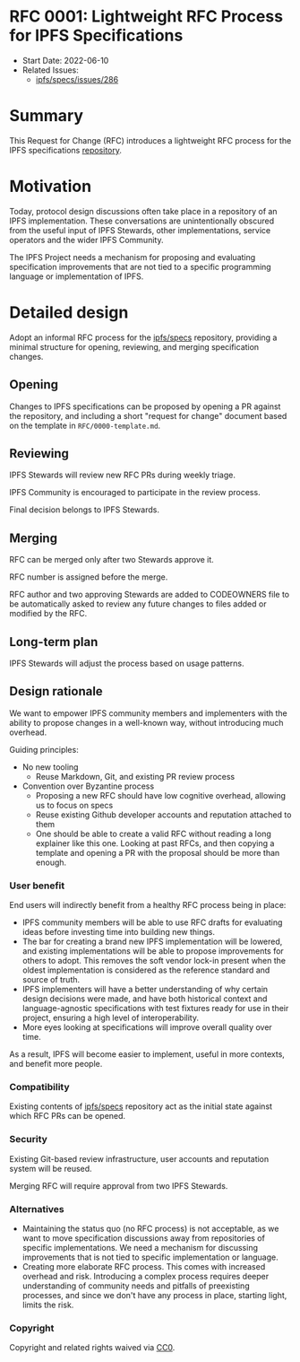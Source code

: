 # RFC 0001: Lightweight RFC Process for IPFS Specifications

- Start Date: 2022-06-10
- Related Issues:
  - [ipfs/specs/issues/286](https://github.com/ipfs/specs/issues/286)

# Summary

This Request for Change (RFC) introduces a lightweight RFC process
for the IPFS specifications [repository][1].

[1]: https://github.com/ipfs/specs/

# Motivation

Today, protocol design discussions often take place in a repository of an IPFS
implementation. These conversations are unintentionally obscured from the useful input of IPFS Stewards, other
implementations, service operators and the wider IPFS Community.

The IPFS Project needs a mechanism for proposing and evaluating specification
improvements that are not tied to a specific programming language
or implementation of IPFS.

# Detailed design

Adopt an informal RFC process for the [ipfs/specs][1] repository, providing a
minimal structure for opening, reviewing, and merging specification changes.

## Opening

Changes to IPFS specifications can be proposed by opening a PR against the
repository, and including a short "request for change" document based on the
template in `RFC/0000-template.md`.

## Reviewing

IPFS Stewards will review new RFC PRs during weekly triage.

IPFS Community is encouraged to participate in the review process.

Final decision belongs to IPFS Stewards.

## Merging

RFC can be merged only after two Stewards approve it.

RFC number is assigned before the merge.

RFC author and two approving Stewards are added to CODEOWNERS file to be
automatically asked to review any future changes to files added or modified
by the RFC.

## Long-term plan

IPFS Stewards will adjust the process based on usage patterns.

## Design rationale

We want to empower IPFS community members and implementers with the ability to propose
changes in a well-known way, without introducing much overhead.

Guiding principles:
- No new tooling
  - Reuse Markdown, Git, and existing PR review process
- Convention over Byzantine process
  - Proposing a new RFC should have low cognitive overhead, allowing us to
    focus on specs
  - Reuse existing Github developer accounts and reputation attached to them
  - One should be able to create a valid RFC without reading a long explainer
    like this one. Looking at past RFCs, and then copying a template and
    opening a PR with the proposal should be more than enough.

### User benefit

End users will indirectly benefit from a healthy RFC process being in place:

- IPFS community members will be able to use RFC drafts for evaluating ideas
  before investing time into building new things.
- The bar for creating a brand new IPFS implementation will be lowered, and
  existing implementations will be able to propose improvements for others to
  adopt. This removes the soft vendor lock-in present when the oldest
  implementation is considered as the reference standard and source of truth.
- IPFS implementers will have a better understanding of why certain design
  decisions were made, and have both historical context and language-agnostic
  specifications with test fixtures ready for use in their project, ensuring
  a high level of interoperability.
- More eyes looking at specifications will improve overall quality over time.

As a result, IPFS will become easier to implement, useful in more contexts,
and benefit more people.

### Compatibility

Existing contents of [ipfs/specs][1] repository act as the initial state
against which RFC PRs can be opened.

### Security

Existing Git-based review infrastructure, user accounts and reputation
system will be reused.

Merging RFC will require approval from two IPFS Stewards.

### Alternatives

- Maintaining the status quo (no RFC process) is not acceptable, as we want to
  move specification discussions away from repositories of specific
  implementations. We need a mechanism for discussing improvements that is not
  tied to specific implementation or language.
- Creating more elaborate RFC process. This comes with increased overhead and
  risk. Introducing a complex process requires deeper understanding of
  community needs and pitfalls of preexisting processes, and since we don't
  have any process in place, starting light, limits the risk.

### Copyright

Copyright and related rights waived via [CC0](https://creativecommons.org/publicdomain/zero/1.0/).
